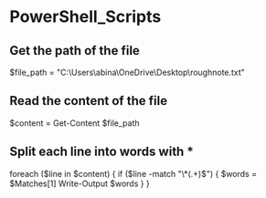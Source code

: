 # PowerShell_Scripts
## Get the path of the file
$file_path = "C:\Users\abina\OneDrive\Desktop\roughnote.txt"

## Read the content of the file
$content = Get-Content $file_path

## Split each line into words with *
foreach ($line in $content) {
    if ($line -match "\*(.+)$") {
        $words = $Matches[1]
        Write-Output $words
    }
}
